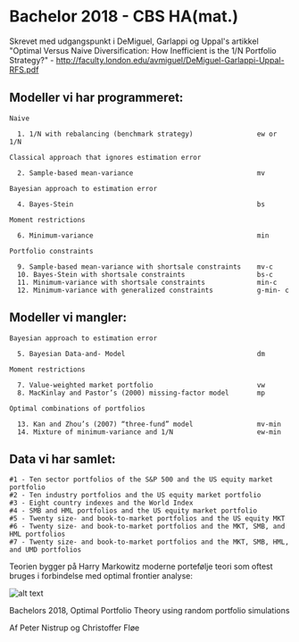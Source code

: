 # Bachelor 2018 - CBS HA(mat.)

Skrevet med udgangspunkt i DeMiguel, Garlappi og Uppal's artikkel "Optimal Versus Naive Diversification:
How Inefficient is the 1/N Portfolio Strategy?" - http://faculty.london.edu/avmiguel/DeMiguel-Garlappi-Uppal-RFS.pdf

## Modeller vi har programmeret:

```
Naive
  
  1. 1/N with rebalancing (benchmark strategy)                ew or 1/N
  
Classical approach that ignores estimation error
  
  2. Sample-based mean-variance                               mv
  
Bayesian approach to estimation error
  
  4. Bayes-Stein                                              bs
  
Moment restrictions
  
  6. Minimum-variance                                         min
  
Portfolio constraints
  
  9. Sample-based mean-variance with shortsale constraints    mv-c
  10. Bayes-Stein with shortsale constraints                  bs-c
  11. Minimum-variance with shortsale constraints             min-c
  12. Minimum-variance with generalized constraints           g-min- c
```

## Modeller vi mangler:

```
Bayesian approach to estimation error
  
  5. Bayesian Data-and- Model                                 dm

Moment restrictions
  
  7. Value-weighted market portfolio                          vw
  8. MacKinlay and Pastor’s (2000) missing-factor model       mp
  
Optimal combinations of portfolios
  
  13. Kan and Zhou’s (2007) “three-fund” model                mv-min
  14. Mixture of minimum-variance and 1/N                     ew-min
```

## Data vi har samlet:

```
#1 - Ten sector portfolios of the S&P 500 and the US equity market portfolio
#2 - Ten industry portfolios and the US equity market portfolio
#3 - Eight country indexes and the World Index
#4 - SMB and HML portfolios and the US equity market portfolio
#5 - Twenty size- and book-to-market portfolios and the US equity MKT
#6 - Twenty size- and book-to-market portfolios and the MKT, SMB, and HML portfolios
#7 - Twenty size- and book-to-market portfolios and the MKT, SMB, HML, and UMD portfolios
```

Teorien bygger på Harry Markowitz moderne portefølje teori som oftest bruges i forbindelse med optimal frontier analyse:

![alt text](https://i.imgur.com/M4t78zf.png)

Bachelors 2018, Optimal Portfolio Theory using random portfolio simulations

Af Peter Nistrup og Christoffer Fløe
